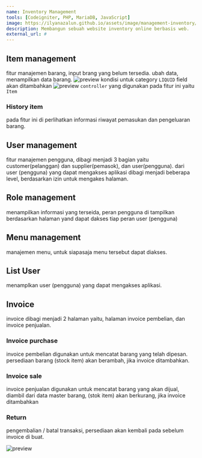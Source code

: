 ```yaml
---
name: Inventory Management
tools: [Codeigniter, PHP, MariaDB, JavaScript]
image: https://ilyanazalun.github.io/assets/image/management-inventory/screenshot-management.local-2021.11.14-11_14_05.png
description: Membangun sebuah website inventory online berbasis web.
external_url: #
---
```


## Item management
fitur manajemen barang, input brang yang belum tersedia. ubah data, menampilkan data barang.
![preview]({{'/assets/image'|relative_url}}/management-inventory/screenshot-management.local-2021.12.02-12_26_21.png)
kondisi untuk category ``LIQUID`` field akan ditambahkan
![preview]({{'/assets/image'|relative_url}}/management-inventory/screenshot-management.local-2021.12.02-12_27_46.png)
``controller`` yang digunakan pada fitur ini yaitu ``Item``

### History item
pada fitur ini di perlihatkan informasi riwayat pemasukan dan pengeluaran barang.


## User management
fitur manajemen pengguna, dibagi menjadi 3 bagian yaitu customer(pelanggan) dan supplier(pemasok), dan user(pengguna). dari user (pengguna) yang dapat mengakses aplikasi dibagi menjadi beberapa level, berdasarkan izin untuk mengakes halaman.

## Role management
menampilkan informasi yang terseida, peran pengguna di tampilkan berdasarkan halaman yand dapat dakses tiap peran user (pengguna)

## Menu management
manajemen menu, untuk siapasaja menu tersebut dapat diakses.

## List User
menamplkan user (pengguna) yang dapat mengakses aplikasi.

## Invoice
invoice dibagi menjadi 2 halaman yaitu, halaman invoice pembelian, dan invoice penjualan.

### Invoice purchase
invoice pembelian digunakan untuk mencatat barang yang telah dipesan. persediaan barang (stock item) akan berambah, jika invoice ditambahkan.

### Invoice sale
invoice penjualan digunakan untuk mencatat barang yang akan dijual, diambil dari data master barang, (stok item) akan berkurang, jika invoice ditambahkan

### Return
pengembalian / batal transaksi, persediaan akan kembali pada sebelum invoice di buat.

![preview]({{'/assets/image'|relative_url}}/management-inventory/screenshot-management.local-2021.11.14-11_15_44.png)